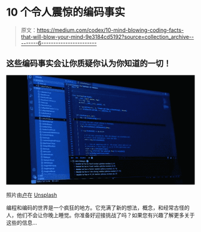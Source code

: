 # 10 个令人震惊的编码事实

> 原文：<https://medium.com/codex/10-mind-blowing-coding-facts-that-will-blow-your-mind-9e3184cd5192?source=collection_archive---------6----------------------->

## 这些编码事实会让你质疑你认为你知道的一切！

![](img/a6a19d713312e6965f14426fdfc5d2f3.png)

照片由[卢](https://unsplash.com/@riku?utm_source=medium&utm_medium=referral)在 [Unsplash](https://unsplash.com/?utm_source=medium&utm_medium=referral)

编程和编码的世界是一个疯狂的地方。它充满了新的想法，概念，和经常古怪的人，他们不会让你晚上睡觉。你准备好迎接挑战了吗？如果您有兴趣了解更多关于这些的信息…